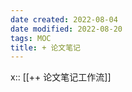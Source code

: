 ```yaml
---
date created: 2022-08-04
date modified: 2022-08-20
tags: MOC
title: + 论文笔记
---
```


x:: [[++ 论文笔记工作流]]
